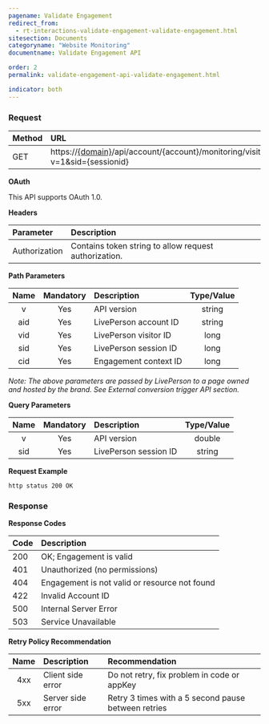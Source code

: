 ```yaml
---
pagename: Validate Engagement
redirect_from:
  - rt-interactions-validate-engagement-validate-engagement.html
sitesection: Documents
categoryname: "Website Monitoring"
documentname: Validate Engagement API

order: 2
permalink: validate-engagement-api-validate-engagement.html

indicator: both
---
```


### Request

| Method     | URL |
| :--- | :--- |
| GET | https://[{domain}](/agent-domain-domain-api.html)/api/account/{account}/monitoring/visitors/{visitor}/visits/current/campaigns/{campaign}/engagements/{engagement}/contexts/{context}?v=1&sid={sessionid} |

**OAuth**

This API supports OAuth 1.0.

**Headers**

| Parameter     | Description |
| :--- | :--- |
| Authorization | Contains token string to allow request authorization. |

**Path Parameters**

| Name     | Mandatory | Description | Type/Value |
| :------: | :-------: | :-------- | :--------:|
| v | Yes |  API version    | string |
| aid | Yes   |  LivePerson account ID | string|
| vid     | Yes    |  LivePerson visitor ID | long|
| sid | Yes |  LivePerson session ID | long |
| cid | Yes   |  Engagement context ID | long|

*Note: The above parameters are passed by LivePerson to a page owned and hosted by the brand. See External conversion trigger API section.*

**Query Parameters**

| Name     | Mandatory | Description | Type/Value |
| :------: | :-------: | :-------- | :--------:|
| v | Yes |  API version  | double |
| sid | Yes |  LivePerson session ID | string |

**Request Example**

`http status 200 OK`

### Response

  **Response Codes**

| Code     | Description |
| :------ | :------- |
| 200 | OK; Engagement is valid |
| 401 | Unauthorized (no permissions) |
| 404 | Engagement is not valid or resource not found |
| 422 | Invalid Account ID |
| 500 | Internal Server Error |
| 503 | Service Unavailable |

**Retry Policy Recommendation**

| Name     | Description | Recommendation |
| :------: | :------- | :-------- |
| 4xx | Client side error |  Do not retry, fix problem in code or appKey    |
| 5xx | Server side error |  Retry 3 times with a 5 second pause between retries |